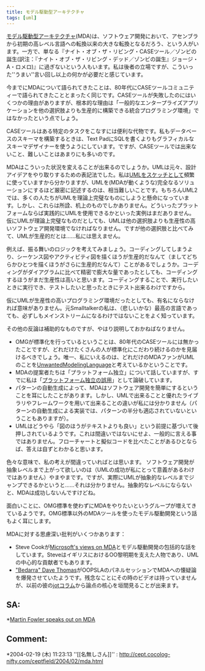 ```yaml
---
title: モデル駆動型アーキテクチャ
tags: [uml]
---
```


[モデル駆動型アーキテクチャ](http://www.omg.org/mda/)(MDA)は、ソフトウェア開発において、アセンブラから初期の高レベル言語への転換以来の大きな転換となるだろう、という人がいます。一方で、単なる『ナイト・オブ・ザ・リビング・CASEツール／ゾンビの誕生(訳注：『ナイト・オブ・ザ・リビング・デッド／ゾンビの誕生』ジョージ・A・ロメロ)』に過ぎないという人もいます。私は後者の立場ですが、こういった''うまい''言い回し以上の何かが必要だと感じています。

今までにMDAについて語られてきたことは、80年代にCASEツールコミュニティーで語られてきたこととまったく同じです。CASEツールが失敗したのにはいくつかの理由がありますが、根本的な理由は「一般的なエンタープライズアプリケーションを他の選択肢よりも生産的に構築できる統合プログラミング環境」ではなかったという点でしょう。

CASEツールはある特定のタスクをこなすには便利な代物です。私もデータベースのスキーマを構築するときは、Text PadにSQLを書くよりもグラフィカルなスキーマデザイナーを使うようにしています。ですが、CASEツールでは出来ないこと、難しいことはあまりにも多いのです。

MDAはこういった状況を変えることが出来るのでしょうか。UMLは元々、設計アイデアをやり取りするための表記法でした。私は[UMLをスケッチとして](/UmlAsSketch)頻繁に使っていますから分かりますが、UMLを(MDAが動くような)完全なるソリューションにするほど厳密に記述するのは、相当難しいことです。もちろんUML2では、多くの人たちがUMLを理論上完璧なものにしようと懸命になっています。しかし、これらは所詮、机上のものでしかありません。どういったプラットフォームならば実践的にUMLを使用できるかといった実例はまだありません。仮にUMLが理論上完璧なものだとしても、UMLは他の選択肢よりも生産性の高いソフトウェア開発環境でなければなりません。ですが他の選択肢と比べてみて、UMLが生産的だとは……私には思えません。

例えば、振る舞いのロジックを考えてみましょう。コーディングしてしまうより、シーケンス図やアクティビティ図を描くほうが生産的だなんて（ましてどちらかひとつを描くほうがさらに生産的だなんて）ことがあるでしょうか。コーディングがダイアグラムに比べて精密で膨大な量であったとしても、コーディングするほうがまだ生産性は高いと思います。コーディングすることで、実行したいときに実行でき、テストしたいと思ったときにテスト出来るわけですから。

仮にUMLが生産性の高いプログラミング環境だったとしても、有名にならなければ意味がありません。元Smalltalkerの私は、（悲しいかな）最高の言語であっても、必ずしもメインストリームになるわけではないことをよく知っています。

その他の反論は補助的なものですが、やはり説明しておかねばなりません。

* OMGが標準化を行っているということは、80年代のCASEツールには無かったことですが、どれだけたくさんの人が標準化にこだわり続けるのかを見届けるべきでしょう。唯一、私にいえるのは、どれだけのMDAファンがUMLのことを[UnwantedModelingLanguage](/UnwantedModelingLanguage)と考えているかということです。
* MDAの提案者たちは「プラットフォーム独立」について話していますが、すでに私は「[プラットフォーム独立の誤用](/PlatformIndependentMalapropism)」として論破しています。
* パターンの自動生成によって、MDAはソフトウェア開発を簡単にするということを耳にしたことがあります。しかし、UMLで出来ることと優れたライブラリやフレームワークを用いて出来ることの違いが私には分かりません（パターンの自動生成による実装では、パターンの半分も適応されていないということもありますが）。
* UMLはどうやら「図のほうがテキストよりも良い」という前提に基づいて後押しされているようです。これは間違いではないにせよ、一般的に言える事ではありません。フローチャートと擬似コードを比べたことがあるひとならば、答えは自ずとわかると思います。

色々な意味で、私の考えが間違っていればとは思います。
ソフトウェア開発が抽象レベルまで上がって欲しいのは（UMLの成功が私にとって意義があるわけではありません）やまやまです。ですが、実際にUMLが抽象的なレベルまでジャンプできるかというと……それは分かりません。抽象的なレベルにならないと、MDAは成功しないんですけどね。

面白いことに、OMG標準を使わずにMDAをやりたいというグループが増えてきているようです。OMG標準以外のMDAツールを使ったモデル駆動開発という話もよく耳にします。

MDAに対する思慮深い批判がいくつかあります：

* Steve Cookが[Microsoft's views on MDA](http://www.bptrends.com/publicationfiles/01-04%20COL%20Dom%20Spec%20Modeling%20Frankel-Cook.pdf)とモデル駆動開発の包括的な話をしています。SteveはイギリスにおけるOO黎明期を支えた人物であり、UMLの中心的な貢献者でもあります。
* ["Bedarra" Dave Thomas](http://c2.com/cgi/wiki?DaveThomas)がOOPSLAのパネルセッションでMDAへの懐疑論を爆発させていたようです。残念なことにその時のビデオは持っていませんが、以前の彼の[jotコラム](http://www.jot.fm/issues/issue_2003_01/column1)から論点の核心を垣間見ることが出来ます。

## SA:

*[Martin Fowler speaks out on MDA](http://www.theserverside.com/news/thread.jsp?thread_id=23693)

## Comment:

*2004-02-19 (木) 11:23:13 ''[[名無しさん]]'' : http://cept.cocolog-nifty.com/ceptfield/2004/02/mda.html

